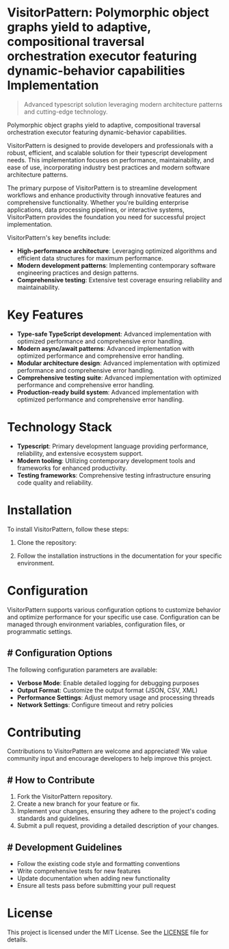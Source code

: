 <!-- fallback_VisitorPattern_20250810014700_35721 -->

# VisitorPattern: Polymorphic object graphs yield to adaptive, compositional traversal orchestration executor featuring dynamic-behavior capabilities Implementation
> Advanced typescript solution leveraging modern architecture patterns and cutting-edge technology.

Polymorphic object graphs yield to adaptive, compositional traversal orchestration executor featuring dynamic-behavior capabilities.

VisitorPattern is designed to provide developers and professionals with a robust, efficient, and scalable solution for their typescript development needs. This implementation focuses on performance, maintainability, and ease of use, incorporating industry best practices and modern software architecture patterns.

The primary purpose of VisitorPattern is to streamline development workflows and enhance productivity through innovative features and comprehensive functionality. Whether you're building enterprise applications, data processing pipelines, or interactive systems, VisitorPattern provides the foundation you need for successful project implementation.

VisitorPattern's key benefits include:

* **High-performance architecture**: Leveraging optimized algorithms and efficient data structures for maximum performance.
* **Modern development patterns**: Implementing contemporary software engineering practices and design patterns.
* **Comprehensive testing**: Extensive test coverage ensuring reliability and maintainability.

# Key Features

* **Type-safe TypeScript development**: Advanced implementation with optimized performance and comprehensive error handling.
* **Modern async/await patterns**: Advanced implementation with optimized performance and comprehensive error handling.
* **Modular architecture design**: Advanced implementation with optimized performance and comprehensive error handling.
* **Comprehensive testing suite**: Advanced implementation with optimized performance and comprehensive error handling.
* **Production-ready build system**: Advanced implementation with optimized performance and comprehensive error handling.

# Technology Stack

* **Typescript**: Primary development language providing performance, reliability, and extensive ecosystem support.
* **Modern tooling**: Utilizing contemporary development tools and frameworks for enhanced productivity.
* **Testing frameworks**: Comprehensive testing infrastructure ensuring code quality and reliability.

# Installation

To install VisitorPattern, follow these steps:

1. Clone the repository:


2. Follow the installation instructions in the documentation for your specific environment.

# Configuration

VisitorPattern supports various configuration options to customize behavior and optimize performance for your specific use case. Configuration can be managed through environment variables, configuration files, or programmatic settings.

## # Configuration Options

The following configuration parameters are available:

* **Verbose Mode**: Enable detailed logging for debugging purposes
* **Output Format**: Customize the output format (JSON, CSV, XML)
* **Performance Settings**: Adjust memory usage and processing threads
* **Network Settings**: Configure timeout and retry policies

# Contributing

Contributions to VisitorPattern are welcome and appreciated! We value community input and encourage developers to help improve this project.

## # How to Contribute

1. Fork the VisitorPattern repository.
2. Create a new branch for your feature or fix.
3. Implement your changes, ensuring they adhere to the project's coding standards and guidelines.
4. Submit a pull request, providing a detailed description of your changes.

## # Development Guidelines

* Follow the existing code style and formatting conventions
* Write comprehensive tests for new features
* Update documentation when adding new functionality
* Ensure all tests pass before submitting your pull request

# License

This project is licensed under the MIT License. See the [LICENSE](https://github.com/laurindoisaac/VisitorPattern/blob/main/LICENSE) file for details.
